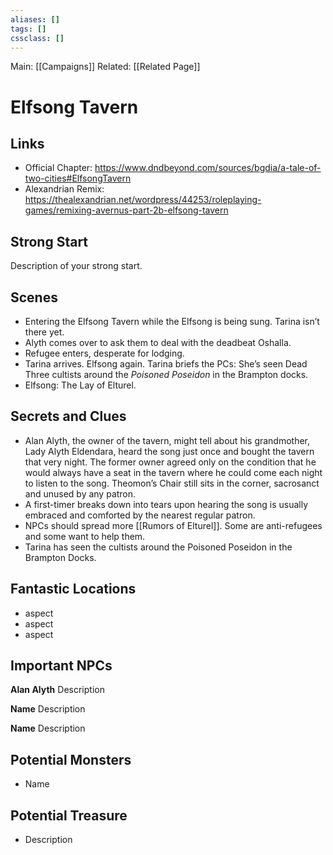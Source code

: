 ```yaml
---
aliases: []
tags: []
cssclass: []
---
```


Main: [[Campaigns]]
Related: [[Related Page]]

# Elfsong Tavern

## Links

- Official Chapter: https://www.dndbeyond.com/sources/bgdia/a-tale-of-two-cities#ElfsongTavern
- Alexandrian Remix: https://thealexandrian.net/wordpress/44253/roleplaying-games/remixing-avernus-part-2b-elfsong-tavern

## Strong Start

Description of your strong start.

## Scenes

- Entering the Elfsong Tavern while the Elfsong is being sung. Tarina isn’t there yet.
- Alyth comes over to ask them to deal with the deadbeat Oshalla.
- Refugee enters, desperate for lodging.
- Tarina arrives. Elfsong again. Tarina briefs the PCs: She’s seen Dead Three cultists around the _Poisoned Poseidon_ in the Brampton docks.
- Elfsong: The Lay of Elturel.

## Secrets and Clues

- Alan Alyth, the owner of the tavern, might tell about his grandmother, Lady Alyth Eldendara, heard the song just once and bought the tavern that very night. The former owner agreed only on the condition that he would always have a seat in the tavern where he could come each night to listen to the song. Theomon’s Chair still sits in the corner, sacrosanct and unused by any patron.
- A first-timer breaks down into tears upon hearing the song is usually embraced and comforted by the nearest regular patron.
- NPCs should spread more [[Rumors of Elturel]]. Some are anti-refugees and some want to help them.
- Tarina has seen the cultists around the Poisoned Poseidon in the Brampton Docks.

## Fantastic Locations

- aspect
- aspect
- aspect

## Important NPCs

**Alan Alyth** Description

**Name** Description

**Name** Description

## Potential Monsters

- Name

## Potential Treasure

- Description

